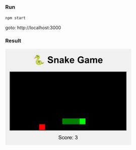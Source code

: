 ### Run

```bash
npm start
```

goto: http://localhost:3000

### Result

<img src="snake-result.png" width="400" />

